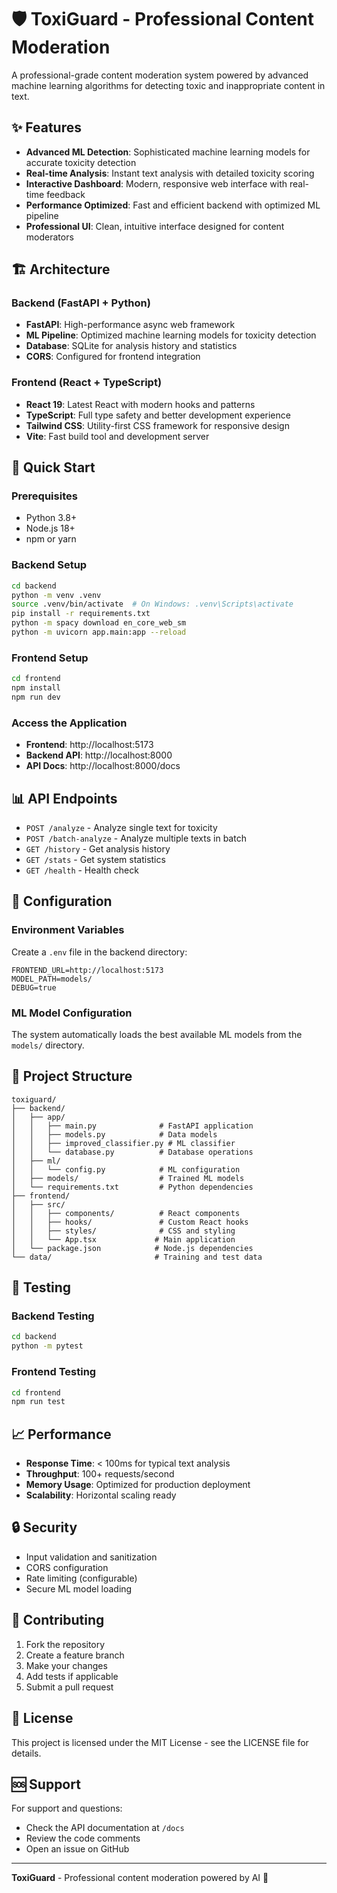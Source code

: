 # 🛡️ ToxiGuard - Professional Content Moderation

A professional-grade content moderation system powered by advanced machine learning algorithms for detecting toxic and inappropriate content in text.

## ✨ Features

- **Advanced ML Detection**: Sophisticated machine learning models for accurate toxicity detection
- **Real-time Analysis**: Instant text analysis with detailed toxicity scoring
- **Interactive Dashboard**: Modern, responsive web interface with real-time feedback
- **Performance Optimized**: Fast and efficient backend with optimized ML pipeline
- **Professional UI**: Clean, intuitive interface designed for content moderators

## 🏗️ Architecture

### Backend (FastAPI + Python)
- **FastAPI**: High-performance async web framework
- **ML Pipeline**: Optimized machine learning models for toxicity detection
- **Database**: SQLite for analysis history and statistics
- **CORS**: Configured for frontend integration

### Frontend (React + TypeScript)
- **React 19**: Latest React with modern hooks and patterns
- **TypeScript**: Full type safety and better development experience
- **Tailwind CSS**: Utility-first CSS framework for responsive design
- **Vite**: Fast build tool and development server

## 🚀 Quick Start

### Prerequisites
- Python 3.8+
- Node.js 18+
- npm or yarn

### Backend Setup
```bash
cd backend
python -m venv .venv
source .venv/bin/activate  # On Windows: .venv\Scripts\activate
pip install -r requirements.txt
python -m spacy download en_core_web_sm
python -m uvicorn app.main:app --reload
```

### Frontend Setup
```bash
cd frontend
npm install
npm run dev
```

### Access the Application
- **Frontend**: http://localhost:5173
- **Backend API**: http://localhost:8000
- **API Docs**: http://localhost:8000/docs

## 📊 API Endpoints

- `POST /analyze` - Analyze single text for toxicity
- `POST /batch-analyze` - Analyze multiple texts in batch
- `GET /history` - Get analysis history
- `GET /stats` - Get system statistics
- `GET /health` - Health check

## 🔧 Configuration

### Environment Variables
Create a `.env` file in the backend directory:
```env
FRONTEND_URL=http://localhost:5173
MODEL_PATH=models/
DEBUG=true
```

### ML Model Configuration
The system automatically loads the best available ML models from the `models/` directory.

## 📁 Project Structure

```
toxiguard/
├── backend/
│   ├── app/
│   │   ├── main.py              # FastAPI application
│   │   ├── models.py            # Data models
│   │   ├── improved_classifier.py # ML classifier
│   │   └── database.py          # Database operations
│   ├── ml/
│   │   └── config.py            # ML configuration
│   ├── models/                  # Trained ML models
│   └── requirements.txt         # Python dependencies
├── frontend/
│   ├── src/
│   │   ├── components/          # React components
│   │   ├── hooks/               # Custom React hooks
│   │   ├── styles/              # CSS and styling
│   │   └── App.tsx             # Main application
│   └── package.json            # Node.js dependencies
└── data/                       # Training and test data
```

## 🧪 Testing

### Backend Testing
```bash
cd backend
python -m pytest
```

### Frontend Testing
```bash
cd frontend
npm run test
```

## 📈 Performance

- **Response Time**: < 100ms for typical text analysis
- **Throughput**: 100+ requests/second
- **Memory Usage**: Optimized for production deployment
- **Scalability**: Horizontal scaling ready

## 🔒 Security

- Input validation and sanitization
- CORS configuration
- Rate limiting (configurable)
- Secure ML model loading

## 🤝 Contributing

1. Fork the repository
2. Create a feature branch
3. Make your changes
4. Add tests if applicable
5. Submit a pull request

## 📄 License

This project is licensed under the MIT License - see the LICENSE file for details.

## 🆘 Support

For support and questions:
- Check the API documentation at `/docs`
- Review the code comments
- Open an issue on GitHub

---

**ToxiGuard** - Professional content moderation powered by AI 🚀
